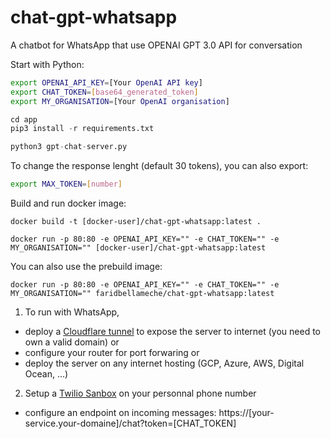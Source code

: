 # chat-gpt-whatsapp

A chatbot for WhatsApp that use OPENAI GPT 3.0 API for conversation


Start with Python:
```sh
export OPENAI_API_KEY=[Your OpenAI API key]
export CHAT_TOKEN=[base64_generated_token]
export MY_ORGANISATION=[Your OpenAI organisation]
```

```python
cd app
pip3 install -r requirements.txt

python3 gpt-chat-server.py
```

To change the response lenght (default 30 tokens), you can also export:
```sh
export MAX_TOKEN=[number]
```


Build and run docker image:
```docker
docker build -t [docker-user]/chat-gpt-whatsapp:latest .

docker run -p 80:80 -e OPENAI_API_KEY="" -e CHAT_TOKEN="" -e MY_ORGANISATION="" [docker-user]/chat-gpt-whatsapp:latest
```

You can also use the prebuild image:
```docker
docker run -p 80:80 -e OPENAI_API_KEY="" -e CHAT_TOKEN="" -e MY_ORGANISATION="" faridbellameche/chat-gpt-whatsapp:latest
```


1) To run with WhatsApp, 
- deploy a [Cloudflare tunnel](https://www.cloudflare.com/products/tunnel/) to expose the server to internet (you need to own a valid domain) or 
- configure your router for port forwaring or
- deploy the server on any internet hosting (GCP, Azure, AWS, Digital Ocean, ...)

2) Setup a [Twilio Sanbox](https://www.twilio.com/docs/whatsapp/sandbox) on your personnal phone number
- configure an endpoint on incoming messages: https://[your-service.your-domaine]/chat?token=[CHAT_TOKEN]